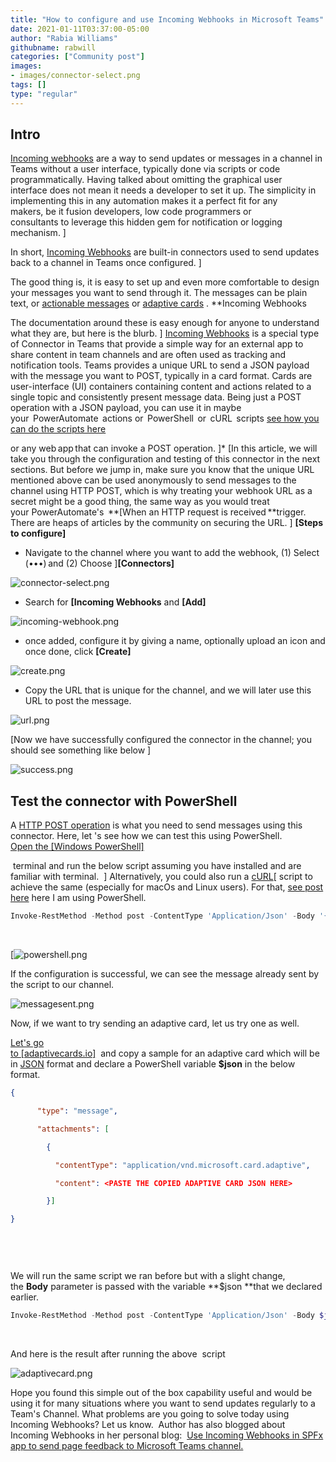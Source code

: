 ```yaml
---
title: "How to configure and use Incoming Webhooks in Microsoft Teams"
date: 2021-01-11T03:37:00-05:00
author: "Rabia Williams"
githubname: rabwill
categories: ["Community post"]
images: 
- images/connector-select.png
tags: []
type: "regular"
---
```


## Intro

[Incoming webhooks](https://docs.microsoft.com/microsoftteams/platform/webhooks-and-connectors/how-to/add-incoming-webhook?WT.mc_id=m365-12509-rwilliams) are a way to send updates or messages in a channel in Teams
without a user interface,
typically done via scripts or code
programmatically. Having talked about omitting the
graphical user interface does not mean it needs a
developer to set it up. The simplicity in
implementing this in any automation makes it a perfect fit for any
makers, be it
fusion developers, low code
programmers or
consultants to leverage this
hidden gem for notification or logging
mechanism. ]

In short, [Incoming
Webhooks](https://docs.microsoft.com/microsoftteams/platform/webhooks-and-connectors/how-to/add-incoming-webhook?WT.mc_id=m365-11878-rwilliams) are
built-in connectors used to send updates back to a channel in Teams once
configured. ]

The good thing is, it is easy to set up and even
more comfortable to design your
messages you want to send through it. The messages can be plain text, or
[actionable
messages](https://docs.microsoft.com/outlook/actionable-messages/?WT.mc_id=m365-11878-rwilliams)
or [adaptive
cards](https://docs.microsoft.com/adaptive-cards/authoring-cards/getting-started?WT.mc_id=m365-11878-rwilliams) .
**Incoming
Webhooks

The documentation around
these is easy enough for anyone to
understand what they are, but here
is
the blurb. ]
[Incoming
Webhooks](https://docs.microsoft.com/microsoftteams/platform/webhooks-and-connectors/how-to/add-incoming-webhook?WT.mc_id=m365-12509-rwilliams) 
is a special type of Connector in
Teams
that provide a
simple way for an external app to share content in
team channels and are often used as tracking and notification tools.
Teams provides a
unique URL to send
a JSON payload with the
message you want
to POST, typically in a card
format. Cards are user-interface (UI)
containers containing content and
actions related to a single topic and consistently present message
data. Being
just a POST operation with a JSON payload, you can use it
in maybe
your  PowerAutomate 
actions or  PowerShell  or  cURL 
scripts [see how you can do the scripts
here](https://docs.microsoft.com/microsoftteams/platform/webhooks-and-connectors/how-to/connectors-using?WT.mc_id=m365-11878-rwilliams)

or any web app that can invoke a POST
operation. ]*
[In this article, we will take you
through the configuration and
testing of this connector in the next
sections. But before we jump in,
make sure you know that the unique URL mentioned above can be used
anonymously to send messages to
the channel
using HTTP POST, which
is why treating your webhook URL as a secret might be a good
thing, the same way as you would
treat
your PowerAutomate's  **[When
an HTTP request is received **trigger. There
are heaps of articles by the
community on securing
the URL. ]
**[Steps to
configure]**

-   Navigate to the channel where you want to add the
    webhook,
    (1) Select
    (•••) and (2)
    Choose ]**[Connectors]**

![connector-select.png](images/connector-select.png)


-  Search
    for **[Incoming
    Webhooks** and **[Add]**



![incoming-webhook.png](images/incoming-webhook.png)

-   once added, configure it by giving a name, optionally upload an
    icon and once
    done, click **[Create]**



![create.png](images/create.png)

-   Copy the URL that is unique for the channel, and
    we will later use this URL to post the
    message. 


![url.png](images/url.png)
 

[Now we have successfully configured the connector in the
channel; you should see something
like
below ]



![success.png](images/success.png)
 

## Test the connector with PowerShell

A [HTTP POST
operation](https://en.wikipedia.org/wiki/POST_(HTTP)) is
what you need to send messages using this connector. Here, let 's see
how we can test this using
PowerShell.
[Open the [Windows PowerShell]](https://docs.microsoft.com/powershell/scripting/windows-powershell/starting-windows-powershell?view=powershell-7.1)

 terminal and
run the below script assuming you
have installed and are familiar
with terminal.  ]
Alternatively, you could also
run a [cURL](https://documentation.matillion.com/docs/2326784)[ script to
achieve the same (especially
for macOs and Linux
users). For
that, [see post
here](https://docs.microsoft.com/microsoftteams/platform/webhooks-and-connectors/how-to/connectors-using#post-a-message-to-the-webhook-using-curl)
here I am using
PowerShell.
 

```powershell
Invoke-RestMethod -Method post -ContentType 'Application/Json' -Body '{"text":"Hello World!"}' -Uri  <URL of the webhook you copied> 
```
 

[![powershell.png](images/powershell.png)

If the
configuration is successful, we
can see the message already sent by the script to our
channel.

![messagesent.png](images/messagesent.png)


Now, if we want to try sending an
adaptive card, let us try one as
well.

[Let's go                                      
to [adaptivecards.io]](https://adaptivecards.io/samples/)  and
copy a sample for an adaptive card which will be in
[JSON](https://techcommunity.microsoft.com/t5/microsoft-365-pnp-blog/introduction-to-json/ba-p/2049369?WT.mc_id=m365-0000-rwilliams)
format and declare
a PowerShell
variable **$json** in the below
format.
 

```json
{ 

      "type": "message", 

      "attachments": [ 

        { 

          "contentType": "application/vnd.microsoft.card.adaptive", 

          "content": <PASTE THE COPIED ADAPTIVE CARD JSON HERE> 

        }] 

} 

 
```
 

We will run the same script we ran before but with a slight change, 
the **Body** parameter
is passed with the
variable **\$json **that we
declared earlier.
 

```powershell
Invoke-RestMethod -Method post -ContentType 'Application/Json' -Body $json   -Uri  <URL of the webhook you copied> 
```
 

And here is the
result after running
the above  script

![adaptivecard.png](images/adaptivecard.png)

Hope you found this simple out of
the box capability useful and
would be using it for many situations where you want to send updates
regularly to a Team's
Channel.
What problems are you going to solve today using Incoming Webhooks? Let
us know. 
Author has also blogged about Incoming Webhooks in her personal
blog:  [Use Incoming Webhooks in SPFx app to send page feedback to
Microsoft Teams
channel.](https://rabiawilliams.com/teams/spfx-teams-incoming-webhooks/)
